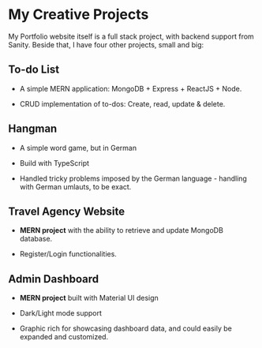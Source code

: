 # My Creative Projects

My Portfolio website itself is a full stack project, with backend support from Sanity. Beside that, I have four other projects, small and big: 

## To-do List

- A simple MERN application: MongoDB + Express + ReactJS + Node.

- CRUD implementation of to-dos: Create, read, update & delete.

## Hangman

- A simple word game, but in German

- Build with TypeScript

- Handled tricky problems imposed by the German language - handling with German umlauts, to be exact. 

## Travel Agency Website

- **MERN project** with the ability to retrieve and update MongoDB database. 

- Register/Login functionalities. 

## Admin Dashboard

- **MERN project** built with Material UI design

- Dark/Light mode support

- Graphic rich for showcasing dashboard data, and could easily be expanded and customized. 

